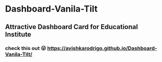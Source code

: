 # Dashboard-Vanila-Tilt

## Attractive Dashboard Card for Educational Institute
### check this out 😜 https://avishkarodrigo.github.io/Dashboard-Vanila-Tilt/
